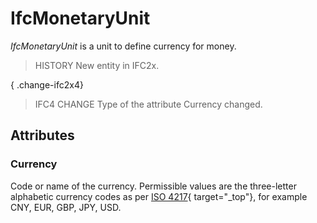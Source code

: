 # IfcMonetaryUnit

_IfcMonetaryUnit_ is a unit to define currency for money.<!-- end of definition -->

> HISTORY New entity in IFC2x.

{ .change-ifc2x4}
> IFC4 CHANGE Type of the attribute Currency changed.

## Attributes

### Currency
Code or name of the currency. Permissible values are the three-letter alphabetic currency codes as per [ISO 4217](http://www.iso.org/iso/support/faqs/faqs_widely_used_standards/widely_used_standards_other/currency_codes/currency_codes_list-1.htm){ target="_top"}, for example CNY, EUR, GBP, JPY, USD.
